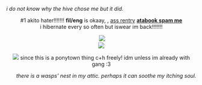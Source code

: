 <p align="left">
<i>i do not know why the hive chose me but it did.</i>

<p align="center">
#1 akito hater!!!!!!! <b>fil/eng</b> is okaay, , <a href="https://rentry.co/kim_soleum">ass rentry</a> <strong> <a href="https://roedeer.atabook.org/"> atabook spam me </a> </strong>
<br> i hibernate every so often but iswear im back!!!!!!! <br> 

<p align="center">
<img>
<img src="https://media1.tenor.com/m/FrzEsk15-90AAAAC/tma-the-magnus-archives.gif"/> <br> <img src="https://media1.tenor.com/m/0kWFezSy8GkAAAAd/magnus-archives-magnus-institute.gif"/>
</p>

<p align="center">
<img src="https://64.media.tumblr.com/1c24fab9e4c2a272085173328dd3a8d0/tumblr_ozqv4uH4oW1wvu485o9_250.gif"/> since this is a ponytown thing c+h freely! idm unless im already with gang :3

<p align="right">
<i>there is a wasps' nest in my attic. perhaps it can soothe my itching soul.</i>
